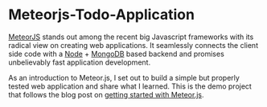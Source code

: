 Meteorjs-Todo-Application
=========================

[MeteorJS](https://www.meteor.com/) stands out among the recent big Javascript
frameworks with its radical view on creating web applications. It seamlessly
connects the client side code with a [Node](http://nodejs.org/) +
[MongoDB](http://www.mongodb.org/) based backend and promises unbelievably
fast application development.

As an introduction to Meteor.js, I set out to build a simple but properly
tested web application and share what I learned. This is the demo project
that follows the blog post on 
[getting started with  Meteor.js](https://semaphoreapp.com/blog/2014/10/21/meteorjs-getting-started.html).
